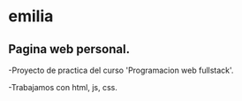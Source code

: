 # emilia
## Pagina web personal.
-Proyecto de practica del curso 'Programacion web fullstack'.

-Trabajamos con html, js, css.
